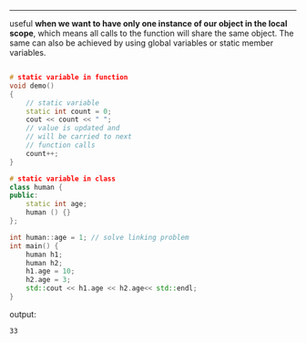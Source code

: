 ------

useful **when we want to have only one instance of our object in the local scope**, which means all calls to the function will share the same object. The same can also be achieved by using global variables or static member variables.

```C++

# static variable in function
void demo() 
{ 
	// static variable 
	static int count = 0; 
	cout << count << " "; 	
	// value is updated and 
	// will be carried to next 
	// function calls 
	count++; 
}
```


```C++
# static variable in class
class human {
public:
	static int age;
	human () {}
};

int human::age = 1; // solve linking problem
int main() {
	human h1;
	human h2;
	h1.age = 10;
	h2.age = 3;
	std::cout << h1.age << h2.age<< std::endl;
}
```

output:
```
33
```




